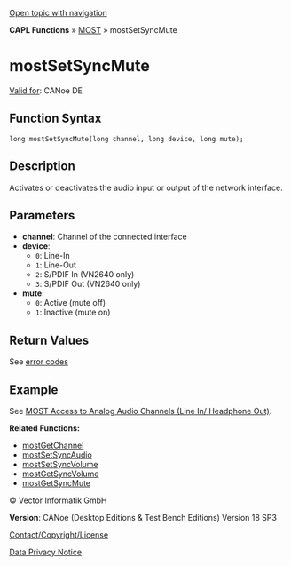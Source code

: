 [Open topic with navigation](../../../../../CANoeDEFamily.htm#Topics/CAPLFunctions/MOST/Functions/CAPLfunctionMOSTSetSyncMute.md)

**CAPL Functions** » [MOST](../CAPLfunctionsMOSTOverview.md) » mostSetSyncMute

# mostSetSyncMute

[Valid for](../../../Shared/FeatureAvailability.md): CANoe DE

## Function Syntax

```plaintext
long mostSetSyncMute(long channel, long device, long mute);
```

## Description

Activates or deactivates the audio input or output of the network interface.

## Parameters

- **channel**: Channel of the connected interface
- **device**:
  - `0`: Line-In
  - `1`: Line-Out
  - `2`: S/PDIF In (VN2640 only)
  - `3`: S/PDIF Out (VN2640 only)
- **mute**:
  - `0`: Active (mute off)
  - `1`: Inactive (mute on)

## Return Values

See [error codes](../CAPLfunctionsMOSTErrorCodes.md)

## Example

See [MOST Access to Analog Audio Channels (Line In/ Headphone Out)](../../../CANoeCANalyzer/MOST/MOSTSynchronousChannelAnalogAudio.md).

**Related Functions:**

- [mostGetChannel](CAPLfunctionMOSTGetChannel.md)
- [mostSetSyncAudio](CAPLfunctionMOSTSetSyncAudio.md)
- [mostSetSyncVolume](CAPLfunctionMOSTSetSyncVolume.md)
- [mostGetSyncVolume](CAPLfunctionMOSTGetSyncVolume.md)
- [mostGetSyncMute](CAPLfunctionMOSTGetSyncMute.md)

© Vector Informatik GmbH

**Version**: CANoe (Desktop Editions & Test Bench Editions) Version 18 SP3

[Contact/Copyright/License](../../../Shared/ContactCopyrightLicense.md)

[Data Privacy Notice](https://www.vector.com/int/en/company/get-info/privacy-policy/)
